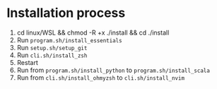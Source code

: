 # Installation process

1. cd linux/WSL && chmod -R +x ./install && cd ./install
2. Run `program.sh/install_essentials`
3. Run `setup.sh/setup_git`
4. Run `cli.sh/install_zsh`
5. Restart
6. Run from `program.sh/install_python` to `program.sh/install_scala`
7. Run from `cli.sh/install_ohmyzsh` to `cli.sh/install_nvim`
